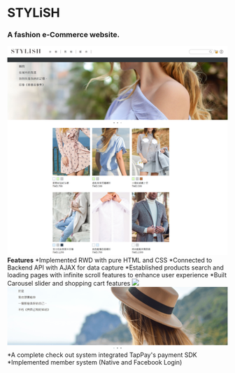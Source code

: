 # STYLiSH

### A fashion e-Commerce website.
![](images/readme/index.png)
**Features**
 *Implemented RWD with pure HTML and CSS
 *Connected to Backend API with AJAX for data capture
 *Established products search and loading pages with infinite scroll features to enhance user experience
 *Built Carousel slider and shopping cart features
![](images/readme/shoppingCart.png)
![](images/readme/slider.gif)
 *A complete check out system integrated TapPay's payment SDK
 *Implemented member system (Native and Facebook Login) 
